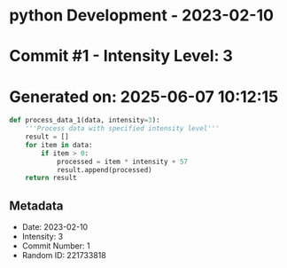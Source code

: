﻿# python Development - 2023-02-10
# Commit #1 - Intensity Level: 3
# Generated on: 2025-06-07 10:12:15
```python
def process_data_1(data, intensity=3):
    '''Process data with specified intensity level'''
    result = []
    for item in data:
        if item > 0:
            processed = item * intensity + 57
            result.append(processed)
    return result
```
## Metadata
- Date: 2023-02-10
- Intensity: 3
- Commit Number: 1
- Random ID: 221733818
